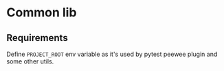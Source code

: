 # Common lib

## Requirements

Define `PROJECT_ROOT` env variable as it's used by pytest peewee plugin and some other utils.
